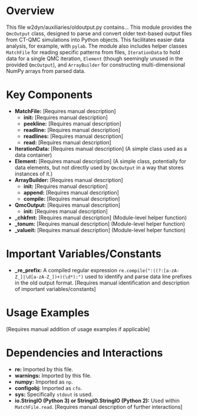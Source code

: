 # Overview

This file w2dyn/auxiliaries/oldoutput.py contains...
This module provides the `QmcOutput` class, designed to parse and convert older text-based output files from CT-QMC simulations into Python objects. This facilitates easier data analysis, for example, with `pylab`. The module also includes helper classes `MatchFile` for reading specific patterns from files, `IterationData` to hold data for a single QMC iteration, `Element` (though seemingly unused in the provided `QmcOutput`), and `ArrayBuilder` for constructing multi-dimensional NumPy arrays from parsed data.

# Key Components

- **MatchFile:** [Requires manual description]
  - **__init__:** [Requires manual description]
  - **peekline:** [Requires manual description]
  - **readline:** [Requires manual description]
  - **readlines:** [Requires manual description]
  - **read:** [Requires manual description]
- **IterationData:** [Requires manual description] (A simple class used as a data container)
- **Element:** [Requires manual description] (A simple class, potentially for data elements, but not directly used by `QmcOutput` in a way that stores instances of it.)
- **ArrayBuilder:** [Requires manual description]
  - **__init__:** [Requires manual description]
  - **append:** [Requires manual description]
  - **compile:** [Requires manual description]
- **QmcOutput:** [Requires manual description]
  - **__init__:** [Requires manual description]
- **_chkfmt:** [Requires manual description] (Module-level helper function)
- **_tonum:** [Requires manual description] (Module-level helper function)
- **_valueit:** [Requires manual description] (Module-level helper function)

# Important Variables/Constants

- **_re_prefix:** A compiled regular expression `re.compile(":((?:[a-zA-Z_]|\d[a-zA-Z_])+)(\d*):")` used to identify and parse data line prefixes in the old output format.
[Requires manual identification and description of important variables/constants]

# Usage Examples

[Requires manual addition of usage examples if applicable]

# Dependencies and Interactions

- **re:** Imported by this file.
- **warnings:** Imported by this file.
- **numpy:** Imported as `np`.
- **configobj:** Imported as `cfo`.
- **sys:** Specifically `stdout` is used.
- **io.StringIO (Python 3) or StringIO.StringIO (Python 2):** Used within `MatchFile.read`.
[Requires manual description of further interactions]
